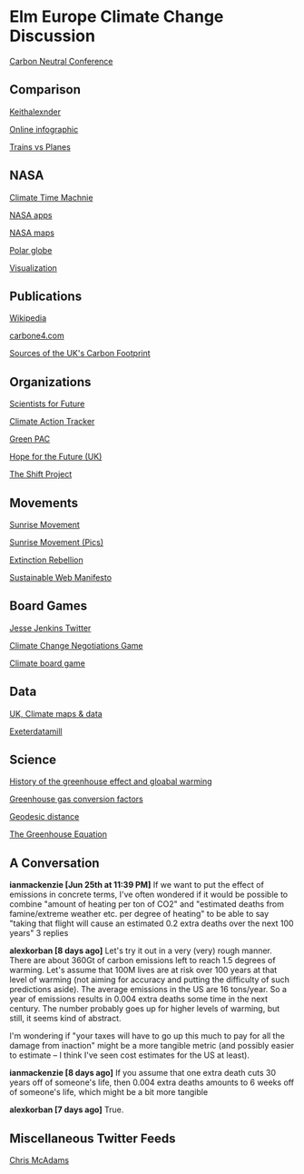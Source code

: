 # Elm Europe Climate Change Discussion

[Carbon Neutral Conference](https://hiltner.english.ucsb.edu/index.php/ncnc-guide/)

## Comparison

[Keithalexnder](https://github.com/kwijibo/kwh-compare/)

[Online infographic](https://kwijibo.github.io/kwh-compare/#)

[Trains vs Planes](https://www.dw.com/en/trains-vs-planes-whats-the-real-cost-of-travel/a-45209552)

## NASA

[Climate Time Machnie](https://climate.nasa.gov/interactives/climate-time-machine)

[NASA apps](https://climate.nasa.gov/earth-apps/)

[NASA maps](http://apps.ipcc-data.org/maps/)

[Polar globe](http://cici.lab.asu.edu/polarglobe/)

[Visualization](https://phys.org/news/2018-10-professor-climate-visualization-tool-reveal.html)

## Publications

[Wikipedia](https://en.m.wikipedia.org/wiki/Global_warming)

[carbone4.com](http://www.carbone4.com/publications/?lang=en)

[Sources of the UK's Carbon Footprint](http://www.emissions.leeds.ac.uk/chart2.html)

## Organizations

[Scientists for Future](https://www.scientists4future.org/stellungnahme/statement-text/)

[Climate Action Tracker](https://climateactiontracker.org/)

[Green PAC](https://www.greenpac.ca/about)

[Hope for the Future (UK)](http://www.hftf.org.uk/)

[The Shift Project](https://theshiftproject.org/en/article/lean-ict-our-new-report/)


## Movements

[Sunrise Movement](https://www.sunrisemovement.org/)

[Sunrise Movement (Pics)](https://www.instagram.com/p/BzJB4o_Aupn/)

[Extinction Rebellion](https://www.instagram.com/p/BwUqbMpHxGO/)

[Sustainable Web Manifesto](https://www.sustainablewebmanifesto.com/)

## Board Games 

[Jesse Jenkins Twitter](https://twitter.com/JesseJenkins/status/1070146518206898176)

[Climate Change Negotiations Game](https://www.climateinteractive.org/programs/world-climate/)

[Climate board game](https://pbs.twimg.com/media/DtnslGGW4AA86YJ.jpg)

## Data

[UK, Climate maps & data](https://www.metoffice.gov.uk/research/climate/maps-and-data/data/index) 

[Exeterdatamill](https://exeterdatamill.com/dataset?topics=918ffee6-e973-410e-8d14-6f203cdb02f9)

## Science

[History of the greenhouse effect and gloabal warming](https://www.lenntech.com/greenhouse-effect/global-warming-history.htm)

[Greenhouse gas conversion factors](https://www.gov.uk/government/publications/greenhouse-gas-reporting-conversion-factors-2019)

[Geodesic distance](https://www.npmjs.com/package/geodetic-haversine-distance)

[The Greenhouse Equation](https://jxxcarlson.io/posts/2019-06-25-greenhouse-equation/)

## A Conversation

**ianmackenzie [Jun 25th at 11:39 PM]**
If we want to put the effect of emissions in concrete terms, I've often wondered if it would be possible to combine "amount of heating per ton of CO2" and "estimated deaths from famine/extreme weather etc. per degree of heating" to be able to say "taking that flight will cause an estimated 0.2 extra deaths over the next 100 years"
3 replies

**alexkorban  [8 days ago]**
Let's try it out in a very (very) rough manner. There are about 360Gt of carbon emissions left to reach 1.5 degrees of warming. Let's assume that 100M lives are at risk over 100 years at that level of warming (not aiming for accuracy and putting the difficulty of such predictions aside). The average emissions in the US are 16 tons/year. So a year of emissions results in 0.004 extra deaths some time in the next century. The number probably goes up for higher levels of warming, but still, it seems kind of abstract.

I'm wondering if "your taxes will have to go up this much to pay for all the damage from inaction" might be a more tangible metric (and possibly easier to estimate – I think I've seen cost estimates for the US at least).

**ianmackenzie  [8 days ago]**
If you assume that one extra death cuts 30 years off of someone's life, then 0.004 extra deaths amounts to 6 weeks off of someone's life, which might be a bit more tangible

**alexkorban  [7 days ago]**
True.

## Miscellaneous Twitter Feeds

[Chris McAdams](https://twitter.com/mrchrisadams)